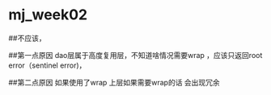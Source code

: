 # mj_week02

##不应该，

##第一点原因  dao层属于高度复用层，不知道啥情况需要wrap ，应该只返回root error（sentinel error)，

##第二点原因 如果使用了wrap   上层如果需要wrap的话 会出现冗余
